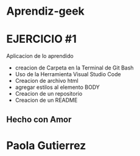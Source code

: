 # Aprendiz-geek
# EJERCICIO #1 #

Aplicacion de lo aprendido

- creacion de Carpeta  en la Terminal de Git Bash
- Uso de la Herramienta Visual Studio Code
- Creacion de archivo html
- agregar estilos al elemento BODY
- Creacion de un repositorio
- Creacion de un README



## Hecho con Amor ##

# Paola Gutierrez #
